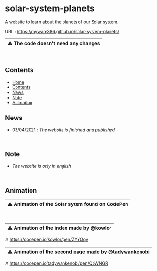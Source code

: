 # solar-system-planets

A website to learn about the planets of our Solar system.

URL : https://myware386.github.io/solar-system-planets/

| ⚠️ The code doesn't need any changes
|--------------------

<br>

Contents
---------------------

- <a href="https://github.com/MyWare386/solar-system-planets#solar-system-planets">Home</a>
- <a href="https://github.com/MyWare386/solar-system-planets#contents">Contents</a>
- <a href="https://github.com/MyWare386/solar-system-planets#news">News</a>
- <a href="https://github.com/MyWare386/solar-system-planets#note">Note</a>
- <a href="https://github.com/MyWare386/solar-system-planets#animation">Animation</a>

News
----------------------
- 03/04/2021 : _The website is finished and published_

<br>

Note
-------------------------

- _The website is only in english_

<br>

Animation
----------------------------------------

| ⚠️ Animation of the Solar sytem found on CodePen
|---------------------

<br>

| ⚠️ Animation of the index made by @kowlor
|---------------------

↗️ https://codepen.io/kowlor/pen/ZYYQoy

| ⚠️ Animation of the second page made by @tadywankenobi
|---------------------

↗️ https://codepen.io/tadywankenobi/pen/QbWNGR
